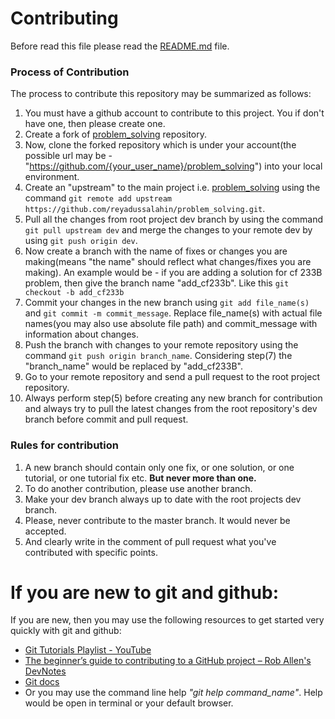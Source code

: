 # Contributing
Before read this file please read the [README.md](README.md) file.

<!--
You can contribute to this repository by:
- adding solutions to problems
- writing tutorials for those solutions
- writing tutorials for different problem solving techniques related to data structures and algorithms.
 -->

### Process of Contribution
The process to contribute this repository may be summarized as follows:
1. You must have a github account to contribute to this project. You if don't have one, then please create one.
2. Create a fork of [problem_solving](https://github.com/reyadussalahin/problem_solving) repository.
3. Now, clone the forked repository which is under your account(the possible url may be - "https://github.com/{your_user_name}/problem_solving") into your local environment.
4. Create an "upstream" to the main project i.e. [problem_solving](https://github.com/reyadussalahin/problem_solving) using the command ``` git remote add upstream https://github.com/reyadussalahin/problem_solving.git ```.
5. Pull all the changes from root project dev branch by using the command ```git pull upstream dev``` and merge the changes to your remote dev by using ```git push origin dev```.
6. Now create a branch with the name of fixes or changes you are making(means "the name" should reflect what changes/fixes you are making). An example would be - if you are adding a solution for cf 233B problem, then give the branch name "add_cf233b". Like this ``` git checkout -b add_cf233b ```
7. Commit your changes in the new branch using ``` git add file_name(s) ``` and ``` git commit -m commit_message ```. Replace file_name(s) with actual file names(you may also use absolute file path) and commit_message with information about changes.
8. Push the branch with changes to your remote repository using the command ``` git push origin branch_name ```. Considering step(7) the "branch_name" would be replaced by "add_cf233B".
9. Go to your remote repository and send a pull request to the root project repository.
10. Always perform step(5) before creating any new branch for contribution and always try to pull the latest changes from the root repository's dev branch before commit and pull request.


### Rules for contribution
1. A new branch should contain only one fix, or one solution, or one tutorial, or one tutorial fix etc. **But never more than one.**
2. To do another contribution, please use another branch.
3. Make your dev branch always up to date with the root projects dev branch.
4. Please, never contribute to the master branch. It would never be accepted.
5. And clearly write in the comment of pull request what you've contributed with specific points.


# If you are new to git and github:
If you are new, then you may use the following resources to get started very quickly with git and github:
 - [Git Tutorials Playlist - YouTube](https://www.youtube.com/playlist?list=PL6gx4Cwl9DGAKWClAD_iKpNC0bGHxGhcx)
 - [The beginner’s guide to contributing to a GitHub project – Rob Allen's DevNotes](https://akrabat.com/the-beginners-guide-to-contributing-to-a-github-project/)
 - [Git docs](https://git-scm.com/docs)
 - Or you may use the command line help *"git help command_name"*. Help would be open in terminal or your default browser.
